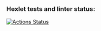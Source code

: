### Hexlet tests and linter status:
[![Actions Status](https://github.com/kirillku/devops-for-programmers-project-77/actions/workflows/hexlet-check.yml/badge.svg)](https://github.com/kirillku/devops-for-programmers-project-77/actions)
